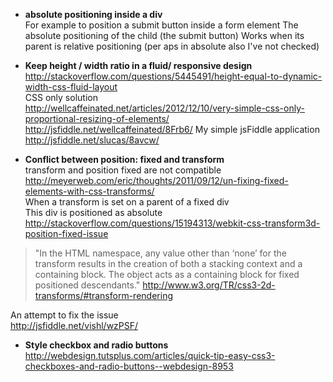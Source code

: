 * **absolute positioning inside a div**   
For example to position a submit button inside a form element
The absolute positioning of the child (the submit button)
Works when its parent is relative positioning (per aps in absolute also I've not checked)

* **Keep height / width ratio in a fluid/ responsive design**   
http://stackoverflow.com/questions/5445491/height-equal-to-dynamic-width-css-fluid-layout   
CSS only solution   
http://wellcaffeinated.net/articles/2012/12/10/very-simple-css-only-proportional-resizing-of-elements/
http://jsfiddle.net/wellcaffeinated/8Frb6/
My simple jsFiddle application   
http://jsfiddle.net/slucas/8avcw/

* **Conflict between position: fixed and transform**     
transform and position fixed are not compatible    
http://meyerweb.com/eric/thoughts/2011/09/12/un-fixing-fixed-elements-with-css-transforms/    
When a transform is set on a parent of a fixed div     
This div is positioned as absolute      
http://stackoverflow.com/questions/15194313/webkit-css-transform3d-position-fixed-issue
> "In the HTML namespace, any value other than ‘none’ for the transform results in the creation of both a stacking context and a containing block. The object acts as a containing block for fixed positioned descendants." http://www.w3.org/TR/css3-2d-transforms/#transform-rendering

An attempt to fix the issue    
http://jsfiddle.net/vishl/wzPSF/

* **Style checkbox and radio buttons**    
http://webdesign.tutsplus.com/articles/quick-tip-easy-css3-checkboxes-and-radio-buttons--webdesign-8953